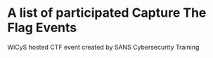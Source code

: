 # A list of participated Capture The Flag Events
WiCyS hosted CTF event created by SANS Cybersecurity Training

